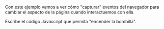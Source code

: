 
Con este ejemplo vamos a ver cómo "capturar" eventos del navegador para cambiar el aspecto de la página cuando interactuemos con ella.

Escribe el código Javascript que permita "encender la bombilla".

